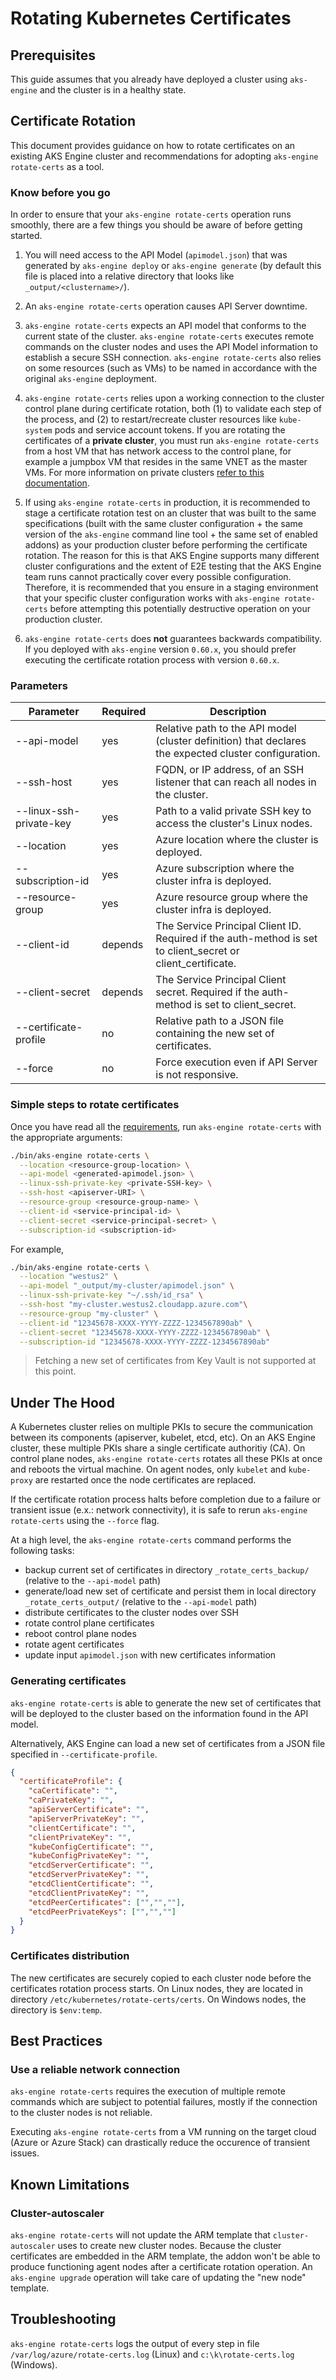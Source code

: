 # Rotating Kubernetes Certificates

## Prerequisites

This guide assumes that you already have deployed a cluster using `aks-engine` and the cluster is in a healthy state.

## Certificate Rotation

This document provides guidance on how to rotate certificates on an existing AKS Engine cluster and recommendations for adopting `aks-engine rotate-certs` as a tool.

### Know before you go

In order to ensure that your `aks-engine rotate-certs` operation runs smoothly, there are a few things you should be aware of before getting started.

1. You will need access to the API Model (`apimodel.json`) that was generated by `aks-engine deploy` or `aks-engine generate` (by default this file is placed into a relative directory that looks like `_output/<clustername>/`).

1. An `aks-engine rotate-certs` operation causes API Server downtime.

1. `aks-engine rotate-certs` expects an API model that conforms to the current state of the cluster. `aks-engine rotate-certs` executes remote commands on the cluster nodes and uses the API Model information to establish a secure SSH connection. `aks-engine rotate-certs` also relies on some resources (such as VMs) to be named in accordance with the original `aks-engine` deployment.

1. `aks-engine rotate-certs` relies upon a working connection to the cluster control plane during certificate rotation, both (1) to validate each step of the process, and (2) to restart/recreate cluster resources like `kube-system` pods and service account tokens. If you are rotating the certificates of a **private cluster**, you must run `aks-engine rotate-certs` from a host VM that has network access to the control plane, for example a jumpbox VM that resides in the same VNET as the master VMs. For more information on private clusters [refer to this documentation](features.md#feat-private-cluster).

1. If using `aks-engine rotate-certs` in production, it is recommended to stage a certificate rotation test on an cluster that was built to the same specifications (built with the same cluster configuration + the same version of the `aks-engine` command line tool + the same set of enabled addons) as your production cluster before performing the certificate rotation. The reason for this is that AKS Engine supports many different cluster configurations and the extent of E2E testing that the AKS Engine team runs cannot practically cover every possible configuration. Therefore, it is recommended that you ensure in a staging environment that your specific cluster configuration works with `aks-engine rotate-certs` before attempting this potentially destructive operation on your production cluster.

1. `aks-engine rotate-certs` does **not** guarantees backwards compatibility. If you deployed with `aks-engine` version `0.60.x`, you should prefer executing the certificate rotation process with version `0.60.x`.

### Parameters

|Parameter|Required|Description|
|-----------------|---|---|
|--api-model|yes|Relative path to the API model (cluster definition) that declares the expected cluster configuration.|
|--ssh-host|yes|FQDN, or IP address, of an SSH listener that can reach all nodes in the cluster.|
|--linux-ssh-private-key|yes|Path to a valid private SSH key to access the cluster's Linux nodes.|
|--location|yes|Azure location where the cluster is deployed.|
|--subscription-id|yes|Azure subscription where the cluster infra is deployed.|
|--resource-group|yes|Azure resource group where the cluster infra is deployed.|
|--client-id|depends|The Service Principal Client ID. Required if the auth-method is set to client_secret or client_certificate.|
|--client-secret|depends| The Service Principal Client secret. Required if the auth-method is set to client_secret.|
|--certificate-profile|no|Relative path to a JSON file containing the new set of certificates.|
|--force|no|Force execution even if API Server is not responsive.|

### Simple steps to rotate certificates

Once you have read all the [requirements](#pre-requirements), run `aks-engine rotate-certs` with the appropriate arguments:

```bash
./bin/aks-engine rotate-certs \
  --location <resource-group-location> \
  --api-model <generated-apimodel.json> \
  --linux-ssh-private-key <private-SSH-key> \
  --ssh-host <apiserver-URI> \
  --resource-group <resource-group-name> \
  --client-id <service-principal-id> \
  --client-secret <service-principal-secret> \
  --subscription-id <subscription-id>
```

For example,

```bash
./bin/aks-engine rotate-certs \
  --location "westus2" \
  --api-model "_output/my-cluster/apimodel.json" \
  --linux-ssh-private-key "~/.ssh/id_rsa" \
  --ssh-host "my-cluster.westus2.cloudapp.azure.com"\
  --resource-group "my-cluster" \
  --client-id "12345678-XXXX-YYYY-ZZZZ-1234567890ab" \
  --client-secret "12345678-XXXX-YYYY-ZZZZ-1234567890ab" \
  --subscription-id "12345678-XXXX-YYYY-ZZZZ-1234567890ab"
```

> Fetching a new set of certificates from Key Vault is not supported at this point.

## Under The Hood

A Kubernetes cluster relies on multiple PKIs to secure the communication between its components (apiserver, kubelet, etcd, etc). On an AKS Engine cluster, these multiple PKIs share a single certificate authoritiy (CA). On control plane nodes, `aks-engine rotate-certs` rotates all these PKIs at once and reboots the virtual machine. On agent nodes, only `kubelet` and `kube-proxy` are restarted once the node certificates are replaced.

If the certificate rotation process halts before completion due to a failure or transient issue (e.x.: network connectivity), it is safe to rerun `aks-engine rotate-certs` using the `--force` flag.

At a high level, the `aks-engine rotate-certs` command performs the following tasks:

- backup current set of certificates in directory `_rotate_certs_backup/` (relative to the `--api-model` path)
- generate/load new set of certificate and persist them in local directory `_rotate_certs_output/` (relative to the `--api-model` path)
- distribute certificates to the cluster nodes over SSH
- rotate control plane certificates
- reboot control plane nodes
- rotate agent certificates
- update input `apimodel.json` with new certificates information

### Generating certificates

`aks-engine rotate-certs` is able to generate the new set of certificates that will be deployed to the cluster based on the information found in the API model.

Alternatively, AKS Engine can load a new set of certificates from a JSON file specified in `--certificate-profile`.

```json
{
  "certificateProfile": {
    "caCertificate": "",
    "caPrivateKey": "",
    "apiServerCertificate": "",
    "apiServerPrivateKey": "",
    "clientCertificate": "",
    "clientPrivateKey": "",
    "kubeConfigCertificate": "",
    "kubeConfigPrivateKey": "",
    "etcdServerCertificate": "",
    "etcdServerPrivateKey": "",
    "etcdClientCertificate": "",
    "etcdClientPrivateKey": "",
    "etcdPeerCertificates": ["","",""],
    "etcdPeerPrivateKeys": ["","",""]
  }
}
```

### Certificates distribution

The new certificates are securely copied to each cluster node before the certificates rotation process starts. On Linux nodes, they are located in directory `/etc/kubernetes/rotate-certs/certs`. On Windows nodes, the directory is `$env:temp`.

## Best Practices

### Use a reliable network connection

`aks-engine rotate-certs` requires the execution of multiple remote commands which are subject to potential failures, mostly if the connection to the cluster nodes is not reliable.

Executing `aks-engine rotate-certs` from a VM running on the target cloud (Azure or Azure Stack) can drastically reduce the occurence of transient issues.

## Known Limitations

### Cluster-autoscaler

`aks-engine rotate-certs` will not update the ARM template that `cluster-autoscaler` uses to create new cluster nodes. Because the cluster certificates are embedded in the ARM template, the addon won't be able to produce functioning agent nodes after a certificate rotation operation. An `aks-engine upgrade` operation will take care of updating the "new node" template.

## Troubleshooting

`aks-engine rotate-certs` logs the output of every step in file `/var/log/azure/rotate-certs.log` (Linux) and `c:\k\rotate-certs.log` (Windows).
